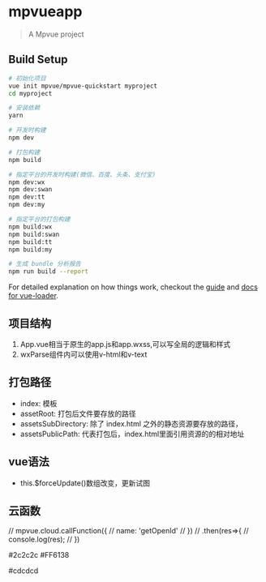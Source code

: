 # mpvueapp

> A Mpvue project

## Build Setup

``` bash
# 初始化项目
vue init mpvue/mpvue-quickstart myproject
cd myproject

# 安装依赖
yarn

# 开发时构建
npm dev

# 打包构建
npm build

# 指定平台的开发时构建(微信、百度、头条、支付宝)
npm dev:wx
npm dev:swan
npm dev:tt
npm dev:my

# 指定平台的打包构建
npm build:wx
npm build:swan
npm build:tt
npm build:my

# 生成 bundle 分析报告
npm run build --report
```

For detailed explanation on how things work, checkout the [guide](http://vuejs-templates.github.io/webpack/) and [docs for vue-loader](http://vuejs.github.io/vue-loader).


## 项目结构
1. App.vue相当于原生的app.js和app.wxss,可以写全局的逻辑和样式
2. wxParse组件内可以使用v-html和v-text


## 打包路径

- index: 模板
- assetRoot: 打包后文件要存放的路径
- assetsSubDirectory: 除了 index.html 之外的静态资源要存放的路径，
- assetsPublicPath: 代表打包后，index.html里面引用资源的的相对地址

## vue语法
- this.$forceUpdate()数组改变，更新试图

## 云函数

// mpvue.cloud.callFunction({
//   name: 'getOpenId'
// })
// .then(res=>{
//   console.log(res);
// })



#2c2c2c
#FF6138


#cdcdcd
